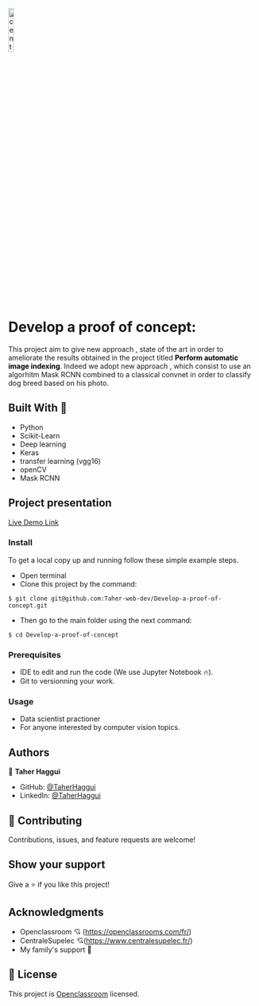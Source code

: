  
<img src = "https://www.ladn.eu/wp-content/uploads/2017/04/openclassrooms-supelec.png" alt="centrale logo" width="15%">

# Develop a proof of concept:
This project aim to give new approach , state of the art in order to ameliorate the results obtained in the project titled <font color=black>**Perform automatic image indexing**</font>. Indeed we adopt new approach , which consist to use an algorhitm Mask RCNN combined to a classical convnet in order to classify dog breed based on his photo.  

## Built With 🔨

- Python 
- Scikit-Learn
- Deep learning
- Keras
- transfer learning (vgg16)
- openCV
- Mask RCNN

## Project presentation

[Live Demo Link](https://www.youtube.com/watch?v=XoL6XCZZ3c0&list=PLl2tX_AjHqW-yToTT19mAiT3nltX3-l03)

### Install

To get a local copy up and running follow these simple example steps.
- Open terminal
- Clone this project by the command: 

```
$ git clone git@github.com:Taher-web-dev/Develop-a-proof-of-concept.git
```

- Then go to the main folder using the next command:

```
$ cd Develop-a-proof-of-concept
```

### Prerequisites

- IDE to edit and run the code (We use Jupyter Notebook 🔥).
- Git to versionning your work.


### Usage

- Data scientist practioner
- For anyone interested by computer vision topics.


## Authors

👤 **Taher Haggui**

- GitHub: [@TaherHaggui](https://github.com/Taher-web-dev)
- LinkedIn: [@TaherHaggui](https://www.linkedin.com/in/taher-haggui-66b5a6198/)


## 🤝 Contributing

Contributions, issues, and feature requests are welcome!



## Show your support

Give a ⭐️ if you like this project!


## Acknowledgments
- Openclassroom  💘 (https://openclassrooms.com/fr/)
- CentraleSupelec 💘(https://www.centralesupelec.fr/)
- My family's support 🙌

## 📝 License

This project is [Openclassroom](https://openclassrooms.com/fr/) licensed.
